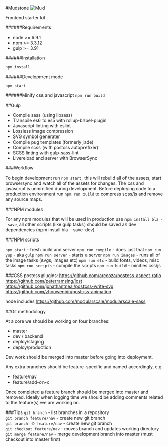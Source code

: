 #Mudstone
![Mud](http://ournameismud.co.uk/css/images/maps-icon.png)

Frontend starter kit

######Requirements
- node >= 6.9.1
- npm >= 3.3.12
- gulp >= 3.91

######Installation

`npm install`

######Development mode

`npm start`

######Minify css and javascript
`npm run build`

##Gulp

* Compile sass (using libsass)
* Transpile es6 to es5 with rollup-babel-plugin
* Javascript linting with eslint
* Lossless image compression
* SVG symbol generater
* Compile pug templates (formerly jade)
* Compile scss (with postcss autoprefixer)
* SCSS linting with gulp-sass-lint
* Livereload and server with BrowserSync

###Workflow

To begin development run `npm start`, this will rebuild all of the assets, start browsersync and watch all of the assets for changes. The css and javascript is unminified during development. Before deploying code to a production environment run `npm run build` to compress scss/js and remove any source maps.

###NPM modules

For any npm modules that will be used in production use `npm install bla --save`, all other scripts (like gulp tasks) should be saved as dev dependencies (npm install bla --save-dev)

###NPM scripts

`npm start` - fresh build and server
`npm run compile` - does just that
`npm run yup` - aka `gulp`
`npm run server` - starts a server
`npm run images` - runs all of the image tasks (svgs, images etc)
`npm run etc` - build fonts, videos, misc tasks
`npm run scripts` - compile the scripts
`npm run build` - minifies css/js

###CSS
postcss plugins:
https://github.com/arccoza/postcss-aspect-ratio
https://github.com/peterramsing/lost
https://github.com/jonathantneal/postcss-write-svg
https://github.com/zhouwenbin/postcss-animation

node includes
https://github.com/modularscale/modularscale-sass

##Git methodology

At a core we should be working on four branches:

- master
- dev / backend
- deploy/staging
- deploy/production

Dev work should be merged into master before going into deployment.

Any extra branches should be feature-specific and named accordingly, e.g.

- feature/nav
- feature/add-on-x

Once completed a feature branch should be merged into master and removed. Ideally when logging time we should be adding comments related to the feature(s) we are working on.

###Tips
`git branch` - list branches in a repository  
`git branch feature/nav` - create new git branch  
`git branch -D feature/nav` - create new git branch  
`git checkout feature/nav` - moves branch and updates working directory  
`git merge feature/nav` - merge development branch into master (must checkout into master first)  
